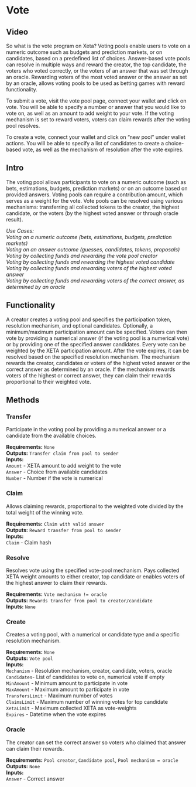 # Vote

## Video
So what is the vote program on Xeta? Voting pools enable users to vote on a numeric outcome such as budgets and prediction markets, or on candidates, based on a predefined list of choices. Answer-based vote pools can resolve in multiple ways and reward the creator, the top candidate, the voters who voted correctly, or the voters of an answer that was set through an oracle. Rewarding voters of the most voted answer or the answer as set by an oracle, allows voting pools to be used as betting games with reward functionality.

To submit a vote, visit the vote pool page, connect your wallet and click on vote. You will be able to specify a number or answer that you would like to vote on, as well as an amount to add weight to your vote. If the voting mechanism is set to reward voters, voters can claim rewards after the voting pool resolves.

To create a vote, connect your wallet and click on “new pool” under wallet actions. You will be able to specify a list of candidates to create a choice-based vote, as well as the mechanism of resolution after the vote expires.

## Intro
The voting pool allows participants to vote on a numeric outcome (such as bets, estimations, budgets, prediction markets) or on an outcome based on provided answers. Voting pools can require a contribution amount, which serves as a weight for the vote. Vote pools can be resolved using various mechanisms: transferring all collected tokens to the creator, the highest candidate, or the voters (by the highest voted answer or through oracle result).

*Use Cases:  
Voting on a numeric outcome (bets, estimations, budgets, prediction markets)  
Voting on an answer outcome (guesses, candidates, tokens, proposals)  
Voting by collecting funds and rewarding the vote pool creator  
Voting by collecting funds and rewarding the highest voted candidate  
Voting by collecting funds and rewarding voters of the highest voted answer  
Voting by collecting funds and rewarding voters of the correct answer, as determined by an oracle*

## Functionality
A creator creates a voting pool and specifies the participation token, resolution mechanism, and optional candidates. Optionally, a minimum/maximum participation amount can be specified. Voters can then vote by providing a numerical answer (if the voting pool is a numerical vote) or by providing one of the specified answer candidates. Every vote can be weighted by the XETA participation amount. After the vote expires, it can be resolved based on the specified resolution mechanism. The mechanism rewards the creator, candidates or voters of the highest voted answer or the correct answer as determined by an oracle. If the mechanism rewards voters of the highest or correct answer, they can claim their rewards proportional to their weighted vote.

## Methods

### Transfer
Participate in the voting pool by providing a numerical answer or a candidate from the available choices.

**Requirements:** `None`  
**Outputs:** `Transfer claim from pool to sender`  
**Inputs:**  
`Amount` - XETA amount to add weight to the vote  
`Answer` - Choice from available candidates  
`Number` - Number if the vote is numerical  

### Claim
Allows claiming rewards, proportional to the weighted vote divided by the total weight of the winning vote.

**Requirements:** `Claim with valid answer`  
**Outputs:** `Reward transfer from pool to sender`  
**Inputs:**  
`Claim` - Claim hash  

### Resolve
Resolves vote using the specified vote-pool mechanism. Pays collected XETA weight amounts to either creator, top candidate or enables voters of the highest answer to claim their rewards.

**Requirements:** `Vote mechanism != oracle`  
**Outputs:** `Rewards transfer from pool to creator/candidate`  
**Inputs:** `None`  

### Create
Creates a voting pool, with a numerical or candidate type and a specific resolution mechanism.

**Requirements:** `None`  
**Outputs:** `Vote pool`  
**Inputs:**  
`Mechanism` - Resolution mechanism, creator, candidate, voters, oracle  
`Candidates`- List of candidates to vote on, numerical vote if empty  
`MinAmount` - Minimum amount to participate in vote  
`MaxAmount` - Maximum amount to participate in vote  
`TransfersLimit` - Maximum number of votes  
`ClaimsLimit` - Maximum number of winning votes for top candidate  
`XetaLimit` - Maximum collected XETA as vote-weights  
`Expires` - Datetime when the vote expires  

### Oracle
The creator can set the correct answer so voters who claimed that answer can claim their rewards.

**Requirements:** `Pool creator`, `Candidate pool`, `Pool mechanism = oracle`  
**Outputs:** `None`  
**Inputs:**  
`Answer` - Correct answer  

<div style="page-break-after: always; visibility: hidden">\pagebreak</div>